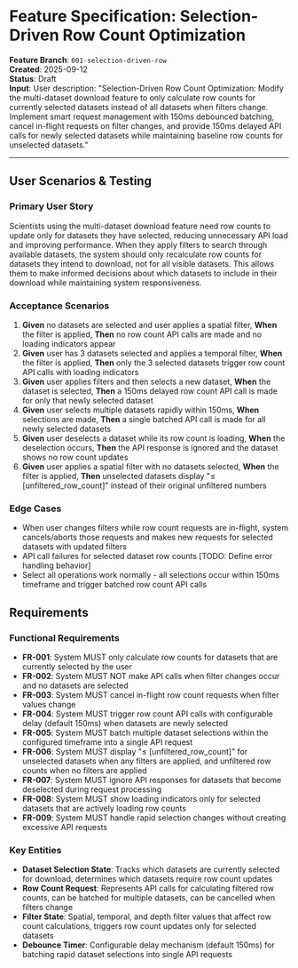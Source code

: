# Feature Specification: Selection-Driven Row Count Optimization

**Feature Branch**: `001-selection-driven-row`  
**Created**: 2025-09-12  
**Status**: Draft  
**Input**: User description: "Selection-Driven Row Count Optimization: Modify the multi-dataset download feature to only calculate row counts for currently selected datasets instead of all datasets when filters change. Implement smart request management with 150ms debounced batching, cancel in-flight requests on filter changes, and provide 150ms delayed API calls for newly selected datasets while maintaining baseline row counts for unselected datasets."

---

## User Scenarios & Testing

### Primary User Story

Scientists using the multi-dataset download feature need row counts to update only for datasets they have selected, reducing unnecessary API load and improving performance. When they apply filters to search through available datasets, the system should only recalculate row counts for datasets they intend to download, not for all visible datasets. This allows them to make informed decisions about which datasets to include in their download while maintaining system responsiveness.

### Acceptance Scenarios

1. **Given** no datasets are selected and user applies a spatial filter, **When** the filter is applied, **Then** no row count API calls are made and no loading indicators appear
2. **Given** user has 3 datasets selected and applies a temporal filter, **When** the filter is applied, **Then** only the 3 selected datasets trigger row count API calls with loading indicators
3. **Given** user applies filters and then selects a new dataset, **When** the dataset is selected, **Then** a 150ms delayed row count API call is made for only that newly selected dataset
4. **Given** user selects multiple datasets rapidly within 150ms, **When** selections are made, **Then** a single batched API call is made for all newly selected datasets
5. **Given** user deselects a dataset while its row count is loading, **When** the deselection occurs, **Then** the API response is ignored and the dataset shows no row count updates
6. **Given** user applies a spatial filter with no datasets selected, **When** the filter is applied, **Then** unselected datasets display "≤ [unfiltered_row_count]" instead of their original unfiltered numbers

### Edge Cases

- When user changes filters while row count requests are in-flight, system cancels/aborts those requests and makes new requests for selected datasets with updated filters
- API call failures for selected dataset row counts [TODO: Define error handling behavior]
- Select all operations work normally - all selections occur within 150ms timeframe and trigger batched row count API calls

## Requirements

### Functional Requirements

- **FR-001**: System MUST only calculate row counts for datasets that are currently selected by the user
- **FR-002**: System MUST NOT make API calls when filter changes occur and no datasets are selected
- **FR-003**: System MUST cancel in-flight row count requests when filter values change
- **FR-004**: System MUST trigger row count API calls with configurable delay (default 150ms) when datasets are newly selected
- **FR-005**: System MUST batch multiple dataset selections within the configured timeframe into a single API request
- **FR-006**: System MUST display "≤ [unfiltered_row_count]" for unselected datasets when any filters are applied, and unfiltered row counts when no filters are applied
- **FR-007**: System MUST ignore API responses for datasets that become deselected during request processing
- **FR-008**: System MUST show loading indicators only for selected datasets that are actively loading row counts
- **FR-009**: System MUST handle rapid selection changes without creating excessive API requests

### Key Entities

- **Dataset Selection State**: Tracks which datasets are currently selected for download, determines which datasets require row count updates
- **Row Count Request**: Represents API calls for calculating filtered row counts, can be batched for multiple datasets, can be cancelled when filters change
- **Filter State**: Spatial, temporal, and depth filter values that affect row count calculations, triggers row count updates only for selected datasets
- **Debounce Timer**: Configurable delay mechanism (default 150ms) for batching rapid dataset selections into single API requests
